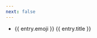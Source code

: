 ```yaml
---
next: false
---
```


<script setup>
import EntriesGrid from '@components/EntriesGrid.vue'
import {data} from '@vp/data-loader/manga.data.ts'

const top3 = data.slice(0, 3);
const remain = data.slice(3);
</script>


<style module>

    /* override default theme style with stronger selector */
.cardLink.cardLink {
    color: inherit;
}

.cardLink.cardLink:hover {
    color: inherit;
}

.cardLink.cardLink:visited {
    color: inherit;
}
</style>

<EntriesGrid :data="top3" />

<ul>
 <li v-for="entry in remain">
    <a :href="entry.path"  :class="$style.cardLink">
    {{ entry.emoji }} {{ entry.title }}
    </a>
</li>
</ul>